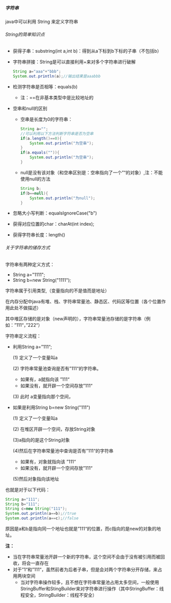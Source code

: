 ##### 字符串

java中可以利用 String 来定义字符串

###### String的简单知识点

* 获得子串：substring(int a,int b)：得到从a下标到b下标的子串（不包括b）

* 字符串拼接：String是可以直接利用+来对多个字符串进行破解

  ```java
  String a="aaa"+"bbb";
  System.out.println(a);//输出结果是aaabbb
  ```

* 检测字符串是否相等：equals(b)

  * 注：==在非基本类型中是比较地址的

* 空串和null的区别

  * 空串是长度为0的字符串：

    ```java
    String a="";
    //可以利用以下方法判断字符串是否为空串
    if(a.length()==0){
        System.out.println("为空串");
    }
    if(a.equals("")){
        System.out.println("为空串");
    }
    ```

  * null是没有该对象（和空串区别是：空串指向了一个”“的对象）,注：不能使用null的方法

    ```java
    String b;
    if(b==null){
        System.out.println("为null");
    }
    ```

* 忽略大小写判断：equalsIgnoreCase("b")

* 获得对应位置的char：charAt(int index);

* 获得字符串长度：length()

###### 关于字符串的储存方式

字符串有两种定义方式：

* String a="1111";
* String b=new String("1111");

字符串属于引用类型,（变量指向的不是值而是地址）

在内存分配中java有堆、栈、字符串常量池、静态区、代码区等位置（各个位置作用此处不做描述）

其中堆区存储的是对象（new声明的），字符串常量池存储的是字符串（例如：”111“，”222“）

字符串定义流程：

* 利用String a=”111“;

  (1) 定义了一个变量叫a

  (2) 字符串常量池查询是否有”111“的字符串。

  * 如果有，a就指向该 ”111“
  * 如果没有，就开辟一个空间存放”111“

  (3) 此时 a变量指向那个空间，

* 如果是利用String b=new String("111")

  (1) 定义了一个变量叫a

  (2) 在堆区开辟一个空间，存放String对象

  (3)a指向的是这个String对象

  (4)然后在字符串常量池中查询是否有”111“的字符串

  * 如果有，对象就指向该 ”111“	
  * 如果没有，就开辟一个空间存放”111“

  (5)然后对象指向该地址

也就是对于以下代码：

```java
String a="111";
String b="111";
String c=new String("111");
System.out.println(a==b);//true
System.out.println(a==c);//false
```

原因是a和b是指向同一个地址也就是”111“的位置，而c指向的是new的对象的地址。

**注：**

* 当在字符串常量池开辟一个新的字符串，这个空间不会由于没有被引用而被回收，将会一直存在
* 对于”1“和”111“，虽然前者为后者子串，但是会对两个字符串分开存储，来占用两块空间
  * 当对字符串操作较多，且不想在字符串常量池占用太多空间，一般使用StringBuffer和StingBuilder来对字符串进行操作（其中StringBuffer：线程安全，StringBuilder：线程不安全）
